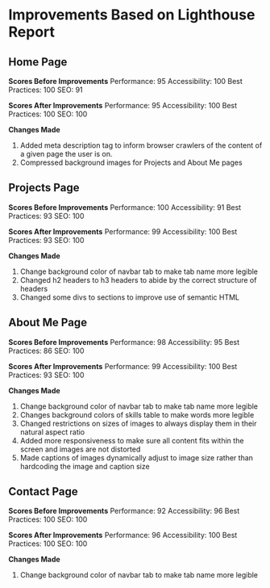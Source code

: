 # Improvements Based on Lighthouse Report

## Home Page

**Scores Before Improvements**
Performance: 95
Accessibility: 100
Best Practices: 100
SEO: 91

**Scores After Improvements**
Performance: 95
Accessibility: 100
Best Practices: 100
SEO: 100

**Changes Made**

1. Added meta description tag to inform browser crawlers of the content of a given page the user is on.
2. Compressed background images for Projects and About Me pages

## Projects Page

**Scores Before Improvements**
Performance: 100
Accessibility: 91
Best Practices: 93
SEO: 100

**Scores After Improvements**
Performance: 99
Accessibility: 100
Best Practices: 93
SEO: 100

**Changes Made**

1. Change background color of navbar tab to make tab name more legible
2. Changed h2 headers to h3 headers to abide by the correct structure of headers
3. Changed some divs to sections to improve use of semantic HTML

## About Me Page

**Scores Before Improvements**
Performance: 98
Accessibility: 95
Best Practices: 86
SEO: 100

**Scores After Improvements**
Performance: 99
Accessibility: 100
Best Practices: 93
SEO: 100

**Changes Made**

1. Change background color of navbar tab to make tab name more legible
2. Changes background colors of skills table to make words more legible
3. Changed restrictions on sizes of images to always display them in their natural aspect ratio
4. Added more responsiveness to make sure all content fits within the screen and images are not distorted
5. Made captions of images dynamically adjust to image size rather than hardcoding the image and caption size

## Contact Page

**Scores Before Improvements**
Performance: 92
Accessibility: 96
Best Practices: 100
SEO: 100

**Scores After Improvements**
Performance: 96
Accessibility: 100
Best Practices: 100
SEO: 100

**Changes Made**

1. Change background color of navbar tab to make tab name more legible
